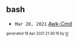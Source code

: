 ## bash


* <code>Mar 28, 2021</code> [Awk-Cmd](2021-03-28T15-55-03-awk-cmd.md)

<sup><sub>generated 18 Apr 2021 21:36:19 by <a href='https://github.com/senorprogrammer/til'>til</a></sub></sup>
